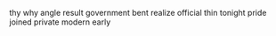 thy why angle result government bent realize official thin tonight pride joined private modern early